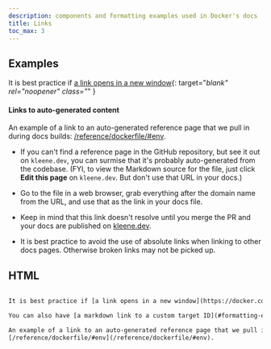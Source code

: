 ```yaml
---
description: components and formatting examples used in Docker's docs
title: Links
toc_max: 3
---
```

## Examples

It is best practice if [a link opens in a new window](https://freebsd.org/){: target="_blank" rel="noopener" class="_" }

#### Links to auto-generated content

An example of a link to an auto-generated reference page that we pull in during docs builds:
[/reference/dockerfile/#env](/reference/dockerfile/#env).

  - If you can't find a reference page in the GitHub repository, but see it
  out on `kleene.dev`, you can surmise that it's probably auto-generated 
  from the codebase. (FYI, to view the Markdown source for the file, just click
  **Edit this page** on `kleene.dev`. But don't use that URL in your docs.)

  - Go to the file in a web browser, grab everything after the domain name
  from the URL, and use that as the link in your docs file.

  - Keep in mind that this link doesn't resolve until you merge the PR and
  your docs are published on [kleene.dev](/).

- It is best practice to avoid the use of absolute links when linking to other docs pages. Otherwise broken links may not be picked up. 

## HTML

```html

It is best practice if [a link opens in a new window](https://docker.com/){: target="_blank" rel="noopener" class="_" }

You can also have [a markdown link to a custom target ID](#formatting-examples)

An example of a link to an auto-generated reference page that we pull in during docs builds:
[/reference/dockerfile/#env](/reference/dockerfile/#env).

```
